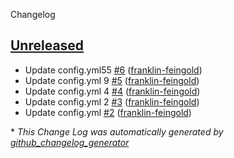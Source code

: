 Changelog

## [Unreleased](https://github.com/franklin-feingold/bids-specification-test2/tree/HEAD)

-   Update config.yml55 [#6](https://github.com/franklin-feingold/bids-specification-test2/pull/6) ([franklin-feingold](https://github.com/franklin-feingold))
-   Update config.yml 9 [#5](https://github.com/franklin-feingold/bids-specification-test2/pull/5) ([franklin-feingold](https://github.com/franklin-feingold))
-   Update config.yml 4 [#4](https://github.com/franklin-feingold/bids-specification-test2/pull/4) ([franklin-feingold](https://github.com/franklin-feingold))
-   Update config.yml 2 [#3](https://github.com/franklin-feingold/bids-specification-test2/pull/3) ([franklin-feingold](https://github.com/franklin-feingold))
-   Update config.yml [#2](https://github.com/franklin-feingold/bids-specification-test2/pull/2) ([franklin-feingold](https://github.com/franklin-feingold))

\* _This Change Log was automatically generated by [github_changelog_generator](https://github.com/skywinder/Github-Changelog-Generator)_
